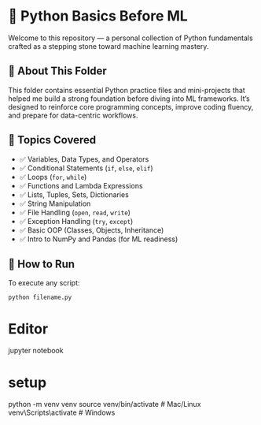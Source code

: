 # 🐍 Python Basics Before ML

Welcome to this repository — a personal collection of Python fundamentals crafted as a stepping stone toward machine learning mastery.

## 📘 About This Folder

This folder contains essential Python practice files and mini-projects that helped me build a strong foundation before diving into ML frameworks. It’s designed to reinforce core programming concepts, improve coding fluency, and prepare for data-centric workflows.

## 🧠 Topics Covered

- ✅ Variables, Data Types, and Operators  
- ✅ Conditional Statements (`if`, `else`, `elif`)  
- ✅ Loops (`for`, `while`)  
- ✅ Functions and Lambda Expressions  
- ✅ Lists, Tuples, Sets, Dictionaries  
- ✅ String Manipulation  
- ✅ File Handling (`open`, `read`, `write`)  
- ✅ Exception Handling (`try`, `except`)  
- ✅ Basic OOP (Classes, Objects, Inheritance)  
- ✅ Intro to NumPy and Pandas (for ML readiness)

## 🚀 How to Run

To execute any script:

```run and compile
python filename.py

```
#  Editor
jupyter notebook
#   setup
python -m venv venv
source venv/bin/activate  # Mac/Linux
venv\Scripts\activate     # Windows
